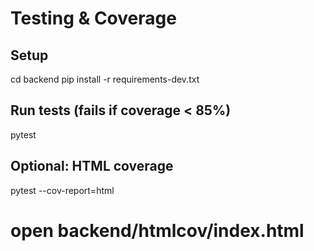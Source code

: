 # Testing & Coverage

## Setup
cd backend
pip install -r requirements-dev.txt

## Run tests (fails if coverage < 85%)
pytest

## Optional: HTML coverage
pytest --cov-report=html
# open backend/htmlcov/index.html
